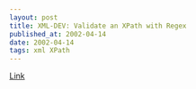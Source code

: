 ```yaml
---
layout: post
title: XML-DEV: Validate an XPath with Regex
published_at: 2002-04-14
date: 2002-04-14
tags: xml XPath
---
```


[Link](http://lists.xml.org/archives/xml-dev/200204/msg00102.html)  